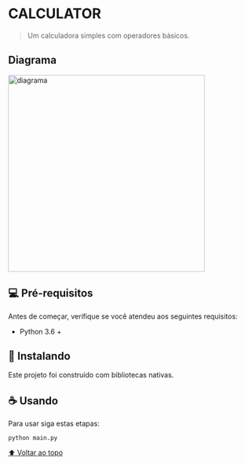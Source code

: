 # CALCULATOR

> Um calculadora simples com operadores básicos.

## Diagrama

<img src="https://user-images.githubusercontent.com/92966154/142061754-25dd5440-188c-4068-87ae-077c938290c6.png" alt="diagrama" width="400">

## 💻 Pré-requisitos

Antes de começar, verifique se você atendeu aos seguintes requisitos:
* Python 3.6 +

## 🚀 Instalando

Este projeto foi construído com bibliotecas nativas.

## ☕ Usando 

Para usar siga estas etapas:

```
python main.py
```

[⬆ Voltar ao topo](#nome-do-projeto)<br>
